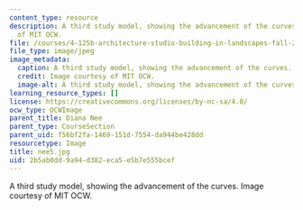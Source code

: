 ```yaml
---
content_type: resource
description: A third study model, showing the advancement of the curves. Image courtesy
  of MIT OCW.
file: /courses/4-125b-architecture-studio-building-in-landscapes-fall-2005/2b5ab0dd9a94d382eca5e5b7e555bcef_nee5.jpg
file_type: image/jpeg
image_metadata:
  caption: A third study model, showing the advancement of the curves.
  credit: Image courtesy of MIT OCW.
  image-alt: A third study model, showing the advancement of the curves.
learning_resource_types: []
license: https://creativecommons.org/licenses/by-nc-sa/4.0/
ocw_type: OCWImage
parent_title: Diana Nee
parent_type: CourseSection
parent_uid: f56bf2fa-1469-151d-7554-da944be428dd
resourcetype: Image
title: nee5.jpg
uid: 2b5ab0dd-9a94-d382-eca5-e5b7e555bcef
---
```

A third study model, showing the advancement of the curves. Image courtesy of MIT OCW.